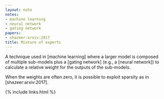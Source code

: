 ```yaml
---
layout: note
notes:
- machine learning
- neural network
- gating network
papers:
- shazeer:arxiv:2017
title: Mixture of experts
---
```


A technique used in [machine learning] where a larger model is composed of multiple
sub-models plus a [gating network] (e.g., a [neural network]) to calculate a relative weight
for the outputs of the sub-models.

When the weights are often zero, it is possible to exploit sparsity as in [shazeer:arxiv:2017].


{% include links.html %}

